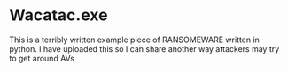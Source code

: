 # Wacatac.exe
This is a terribly written example piece of RANSOMEWARE written in python.  I have uploaded this so I can share another way attackers may try to get around AVs
